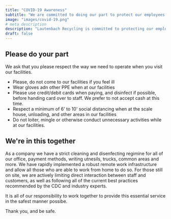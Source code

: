 ```yaml
---
title: "COVID-19 Awareness"
subtitle: "We are committed to doing our part to protect our employees, customers and the general public"
image: "images/covid-19.png"
# meta description
description: "Lautenbach Recycling is committed to protecting our employees, customers and community"
draft: false
---
```


## Please do your part

We ask that you please respect the way we need to operate when you visit our facilities.

* Please, do not come to our facilities if you feel ill
* Wear gloves adn other PPE when at our facilities
* Please use credit/debit cards when paying, and disinfect if possible, before handing card over to staff. We prefer to not accept cash at this time.
* Respect a minimum of 6' to 10' social distancing when at the scale house, unloading, and other areas in our facilities
* Do not loiter, mingle or otherwise conduct unnecessary activities while at our facilities.

## We're in this together

As a company we have a strict cleaning and disenfecting regimine for all of our office, payment methods, writing utnesils, trucks, common areas and more. We have rapidly implemented a robust remote work infrastructure and allow all those who are able to work from home to do so.
For those still on site, we are actively limiting direct interaction between staff and customers, as well as following all of the current best practices recommended by the CDC and industry experts.

It is all of our responsibility to work together to provide this essential service in the safest manner possibe.

Thank you, and be safe.